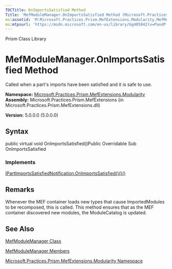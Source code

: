 ```yaml
---
TOCTitle: OnImportsSatisfied Method
Title: 'MefModuleManager.OnImportsSatisfied Method (Microsoft.Practices.Prism.MefExtensions.Modularity)'
ms:assetid: 'M:Microsoft.Practices.Prism.MefExtensions.Modularity.MefModuleManager.OnImportsSatisfied'
ms:mtpsurl: 'https://msdn.microsoft.com/en-us/library/Gg405842(v=PandP.50)'
---
```


Prism Class Library

MefModuleManager.OnImportsSatisfied Method
==============================================

Called when a part's imports have been satisfied and it is safe to use.

**Namespace:** [Microsoft.Practices.Prism.MefExtensions.Modularity](https://msdn.microsoft.com/n:microsoft.practices.prism.mefextensions.modularity)
**Assembly:** Microsoft.Practices.Prism.MefExtensions (in Microsoft.Practices.Prism.MefExtensions.dll)

**Version:** 5.0.0.0 (5.0.0.0)

## Syntax


public virtual void OnImportsSatisfied()Public Overridable Sub OnImportsSatisfied
### Implements

[IPartImportsSatisfiedNotification.OnImportsSatisfied()()()](http://msdn.microsoft.com/en-us/library/dd833579)

Remarks
-------

<span id="remarksToggle"></span> Whenever the MEF container loads new types that cause ImportedModules to be recomposed, this is called. This method ensures that as the MEF container discovered new modules, the ModuleCatalog is updated.

See Also
--------


[MefModuleManager Class](https://msdn.microsoft.com/t:microsoft.practices.prism.mefextensions.modularity.mefmodulemanager)

[MefModuleManager Members](https://msdn.microsoft.com/allmembers.t:microsoft.practices.prism.mefextensions.modularity.mefmodulemanager)

[Microsoft.Practices.Prism.MefExtensions.Modularity Namespace](https://msdn.microsoft.com/n:microsoft.practices.prism.mefextensions.modularity)
